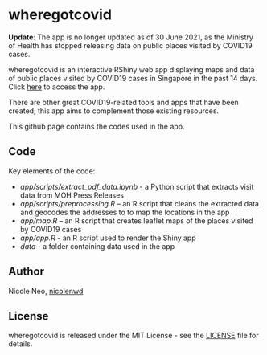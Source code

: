# wheregotcovid
**Update**: The app is no longer updated as of 30 June 2021, as the Ministry of Health has stopped releasing data on public places visited by COVID19 cases.

wheregotcovid is an interactive RShiny web app displaying maps and data of public places visited by COVID19 cases in Singapore in the past 14 days. Click [here](https://nicolenwd.shinyapps.io/wheregotcovid) to access the app.

There are other great COVID19-related tools and apps that have been created; this app aims to complement those existing resources.

This github page contains the codes used in the app.

## Code
Key elements of the code:
- *app/scripts/extract_pdf_data.ipynb* - a Python script that extracts visit data from MOH Press Releases
- *app/scripts/preprocessing.R* – an R script that cleans the extracted data and geocodes the addresses to to map the locations in the app
- *app/map.R* – an R script that creates leaflet maps of the places visited by COVID19 cases
- *app/app.R* - an R script used to render the Shiny app
- *data* - a folder containing data used in the app

## Author
Nicole Neo, [nicolenwd](https://github.com/nicolenwd)

## License
wheregotcovid is released under the MIT License - see the [LICENSE](LICENSE) file for details.

